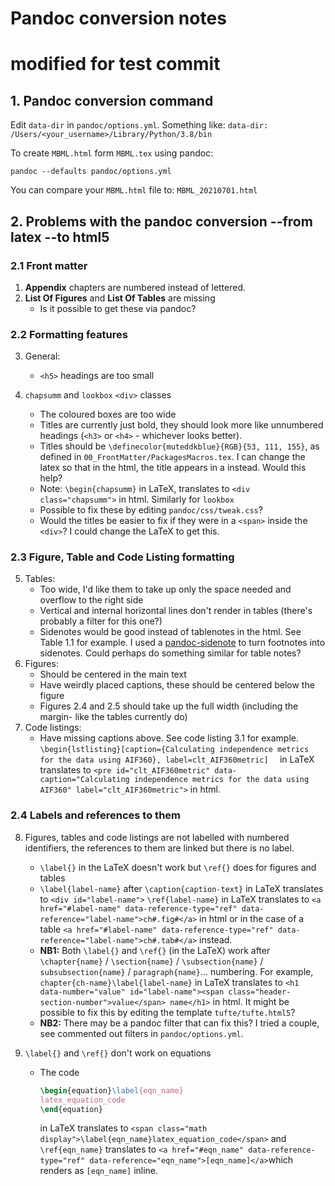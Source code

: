 # Pandoc conversion notes
# modified for test commit
## 1. Pandoc conversion command

Edit ```data-dir``` in ```pandoc/options.yml```. Something like:
```data-dir: /Users/<your_username>/Library/Python/3.8/bin```

To create ```MBML.html``` form ```MBML.tex``` using pandoc:

```pandoc --defaults pandoc/options.yml```

You can compare your ```MBML.html``` file to:
```MBML_20210701.html```

## 2. Problems with the pandoc conversion --from latex --to html5

### 2.1 Front matter

1. **Appendix** chapters are numbered instead of lettered.
2. **List Of Figures** and **List Of Tables** are missing
   - Is it possible to get these via pandoc?

### 2.2 Formatting features

3. General:
   - ```<h5>```  headings are too small

4. ```chapsumm``` and ```lookbox``` ```<div>``` classes
   - The coloured boxes are too wide
   - Titles are currently just bold, they should look more like unnumbered headings (```<h3>``` or ```<h4>``` - whichever looks better).
   - Titles should be ```\definecolor{muteddkblue}{RGB}{53, 111, 155}```, as defined in ```00_FrontMatter/PackagesMacros.tex```. I can change the latex so that in the html, the title appears in a <span> instead. Would this help?
   - Note:
     ```\begin{chapsumm}``` in LaTeX, translates to ```<div class="chapsumm">``` in html. Similarly for ```lookbox```
   - Possible to fix these by editing ```pandoc/css/tweak.css```?
   - Would the titles be easier to fix if they were in a ```<span>``` inside the ```<div>```? I could change the LaTeX to get this.

### 2.3 Figure, Table and Code Listing formatting

5. Tables:
   - Too wide, I'd like them to take up only the space needed and overflow to the right side
   - Vertical and internal horizontal lines don't render in tables (there's probably a filter for this one?)
   - Sidenotes would be good instead of tablenotes in the html. See Table 1.1 for example. I used a [pandoc-sidenote](https://github.com/jez/pandoc-sidenote) to turn footnotes into sidenotes. Could perhaps do something similar for table notes?
6. Figures:
   - Should be centered in the main text
   - Have weirdly placed captions, these should be centered below the figure
   - Figures 2.4 and 2.5 should take up the full width (including the margin- like the tables currently do)
7. Code listings:
   - Have missing captions above. See code listing 3.1 for example.
   ```\begin{lstlisting}[caption={Calculating independence metrics for the data using AIF360}, label=clt_AIF360metric]  ```
    in LaTeX translates to
    ```<pre id="clt_AIF360metric" data-caption="Calculating independence metrics for the data using AIF360" label="clt_AIF360metric">```
    in html.

### 2.4 Labels and references to them

8. Figures, tables and code listings are not labelled with numbered identifiers, the references to them are linked but there is no label.
   - ```\label{}``` in the LaTeX doesn't work but ```\ref{}``` does for figures and tables
   - ```\label{label-name}``` after ```\caption{caption-text}``` in LaTeX translates to ```<div id="label-name">```
     ```\ref{label-name}``` in LaTeX translates to
     ```<a href="#label-name" data-reference-type="ref" data-reference="label-name">ch#.fig#</a>``` in html or in the case of a table
     ```<a href="#label-name" data-reference-type="ref" data-reference="label-name">ch#.tab#</a>``` instead.
   - **NB1:** Both ```\label{}``` and ```\ref{}``` (in the LaTeX) work after
     ```\chapter{name}``` / ```\section{name}``` / ```\subsection{name}``` / ```subsubsection{name}``` / ```paragraph{name}```... numbering. For example, 
     ```chapter{ch-name}\label{label-name}``` in LaTeX translates to
     ```<h1 data-number="value" id="label-name"><span class="header-section-number">value</span> name</h1>``` in html. It might be possible to fix this by editing the template ```tufte/tufte.html5```?
   - **NB2:** There may be a pandoc filter that can fix this? I tried a couple, see commented out filters in ```pandoc/options.yml```.

9. ```\label{}``` and ```\ref{}``` don't work on equations

   - The code
     ```latex
     \begin{equation}\label{eqn_name}
     latex_equation_code
     \end{equation}
     ```
     in LaTeX translates to 
     ```<span class="math display">\label{eqn_name}latex_equation_code</span>``` and ```\ref{eqn_name}``` translates to
     ```<a href="#eqn_name" data-reference-type="ref" data-reference="eqn_name">[eqn_name]</a>```which renders as ```[eqn_name]``` inline.
